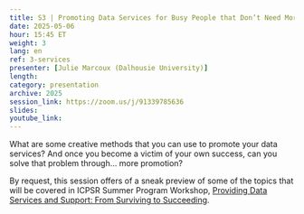 ```yaml
---
title: S3 | Promoting Data Services for Busy People that Don’t Need More Work
date: 2025-05-06
hour: 15:45 ET
weight: 3
lang: en
ref: 3-services
presenter: [Julie Marcoux (Dalhousie University)]
length:
category: presentation
archive: 2025
session_link: https://zoom.us/j/91339785636
slides: 
youtube_link:
---
```

What are some creative methods that you can use to promote your data services? And once you become a victim of your own success, can you solve that problem through… more promotion? <!--more-->

By request, this session offers of a sneak preview of some of the topics that will be covered in ICPSR Summer Program Workshop, [Providing Data Services and Support: From Surviving to Succeeding](https://www.icpsr.umich.edu/web/about/cms/6129).
